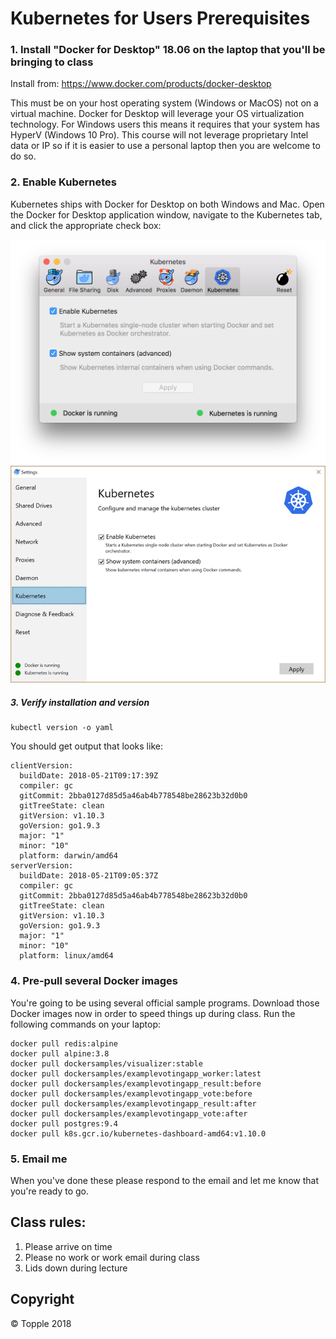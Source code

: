 # Kubernetes for Users Prerequisites

### 1. Install "Docker for Desktop" 18.06 on the laptop that you'll be bringing to class

Install from: https://www.docker.com/products/docker-desktop

This must be on your host operating system (Windows or MacOS) not on a virtual machine. Docker for Desktop will leverage your OS virtualization technology. For Windows users this means it requires that your system has HyperV (Windows 10 Pro). This course will not leverage proprietary Intel data or IP so if it is easier to use a personal laptop then you are welcome to do so.

### 2. Enable Kubernetes

Kubernetes ships with Docker for Desktop on both Windows and Mac. Open the Docker for Desktop application window, navigate to the Kubernetes tab, and click the appropriate check box:

<p align="center">
<img alt="Enable Kubernetes in Docker for Desktop on Mac" src="https://github.com/gotopple/k8s-for-users-prerequisites/raw/master/images/enable-kube-d4m.png">
<img alt="Enable Kubernetes in Docker for Desktop on Windows" src="https://github.com/gotopple/k8s-for-users-prerequisites/raw/master/images/enable-kube-d4w.png">
</p>

##### 3. Verify installation and version

    kubectl version -o yaml

You should get output that looks like:

```
clientVersion:
  buildDate: 2018-05-21T09:17:39Z
  compiler: gc
  gitCommit: 2bba0127d85d5a46ab4b778548be28623b32d0b0
  gitTreeState: clean
  gitVersion: v1.10.3
  goVersion: go1.9.3
  major: "1"
  minor: "10"
  platform: darwin/amd64
serverVersion:
  buildDate: 2018-05-21T09:05:37Z
  compiler: gc
  gitCommit: 2bba0127d85d5a46ab4b778548be28623b32d0b0
  gitTreeState: clean
  gitVersion: v1.10.3
  goVersion: go1.9.3
  major: "1"
  minor: "10"
  platform: linux/amd64
```

### 4. Pre-pull several Docker images

You're going to be using several official sample programs. Download those Docker images now in order to speed things up during class. Run the following commands on your laptop:

    docker pull redis:alpine
    docker pull alpine:3.8
    docker pull dockersamples/visualizer:stable
    docker pull dockersamples/examplevotingapp_worker:latest
    docker pull dockersamples/examplevotingapp_result:before
    docker pull dockersamples/examplevotingapp_vote:before
    docker pull dockersamples/examplevotingapp_result:after
    docker pull dockersamples/examplevotingapp_vote:after
    docker pull postgres:9.4
    docker pull k8s.gcr.io/kubernetes-dashboard-amd64:v1.10.0

### 5. Email me

When you've done these please respond to the email and let me know that you're ready to go.

## Class rules:

1. Please arrive on time
2. Please no work or work email during class
3. Lids down during lecture

## Copyright

&copy; Topple 2018

